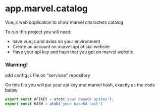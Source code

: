 # app.marvel.catalog
Vue.js web application to show marvel characters catalog

To run this project you will need:

 - have vue.js and axios on your environment
 - Create an account on marvel api oficial website
 - Have your api key and hash that you got on marvel website

### Warning!

add config.js file on "services" repository

On this file you will put your api key and marvel hash, exactly as the code below

```JavaScript
export const APIKEY = atob('your base64 apikey');
export const HASH = atob('your base64 hash')
```
